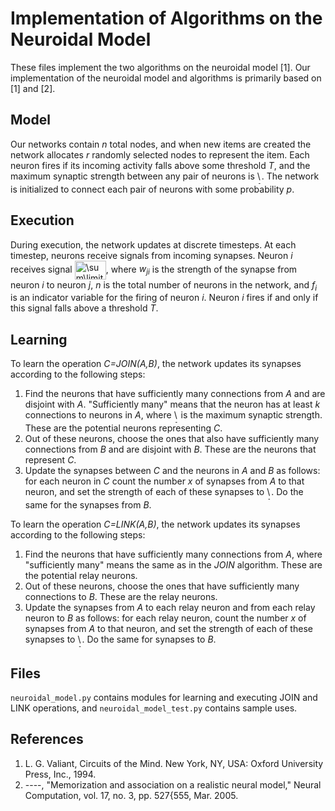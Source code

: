 # Implementation of Algorithms on the Neuroidal Model
These files implement the two algorithms on the neuroidal model [1]. Our implementation of the neuroidal model and algorithms is primarily based on [1] and [2].

## Model
Our networks contain *n* total nodes, and when new items are created the network allocates *r* randomly selected nodes to represent the item. Each neuron fires if its incoming activity falls above some threshold *T*, and the maximum synaptic strength between any pair of neurons is <img src="http://www.sciweavers.org/tex2img.php?eq=%5Cfrac%7BT%7D%7Bk%7D&bc=Transparent&fc=Black&im=png&fs=12&ff=arev&edit=0" align="center" border="0" alt="\frac{T}{k}" width="7" height="21" />. The network is initialized to connect each pair of neurons with some probability *p*.

## Execution
During execution, the network updates at discrete timesteps. At each timestep, neurons receive signals from incoming synapses. Neuron *i* receives signal <img src="http://latex.codecogs.com/gif.latex?\sum\limits_{i=1:n}w_{ji}f_i" title="\sum\limits_{i=1:n}w_{ji}f_i" align="center" border="0" width="50" height="30"/>, where *w<sub>ji</sub>* is the strength of the synapse from neuron *i* to neuron *j*, *n* is the total number of neurons in the network, and *f<sub>i</sub>* is an indicator variable for the firing of neuron *i*. Neuron *i* fires if and only if this signal falls above a threshold *T*.

## Learning
To learn the operation *C=JOIN(A,B)*, the network updates its synapses according to the following steps:
  1. Find the neurons that have sufficiently many connections from *A* and are disjoint with *A*. "Sufficiently many" means that the neuron has at least *k* connections to neurons in *A*, where <img src="http://www.sciweavers.org/tex2img.php?eq=%5Cfrac%7BT%7D%7Bk%7D&bc=Transparent&fc=Black&im=png&fs=12&ff=arev&edit=0" align="center" border="0" alt="\frac{T}{k}" width="7" height="21" /> is the maximum synaptic strength. These are the potential neurons representing *C*.
  2. Out of these neurons, choose the ones that also have sufficiently many connections from *B* and are disjoint with *B*. These are the neurons that represent *C*.
  3. Update the synapses between *C* and the neurons in *A* and *B* as follows: for each neuron in *C* count the number *x* of synapses from *A* to that neuron, and set the strength of each of these synapses to <img src="http://www.sciweavers.org/tex2img.php?eq=%5Cfrac%7BT%7D%7Bx%7D&bc=Transparent&fc=Black&im=png&fs=12&ff=arev&edit=0" align="center" border="0" alt="\frac{T}{k}" width="7" height="21" />. Do the same for the synapses from *B*.

To learn the operation *C=LINK(A,B)*, the network updates its synapses according to the following steps:
  1. Find the neurons that have sufficiently many connections from *A*, where "sufficiently many" means the same as in the *JOIN* algorithm. These are the potential relay neurons.
  2. Out of these neurons, choose the ones that have sufficiently many connections to *B*. These are the relay neurons.
  3. Update the synapses from *A* to each relay neuron and from each relay neuron to *B* as follows: for each relay neuron, count the number *x* of synapses from *A* to that neuron, and set the strength of each of these synapses to <img src="http://www.sciweavers.org/tex2img.php?eq=%5Cfrac%7BT%7D%7Bx%7D&bc=Transparent&fc=Black&im=png&fs=12&ff=arev&edit=0" align="center" border="0" alt="\frac{T}{k}" width="7" height="21" />. Do the same for synapses to *B*. 

## Files
`neuroidal_model.py` contains modules for learning and executing JOIN and LINK operations, and `neuroidal_model_test.py` contains sample uses.

## References
1. L. G. Valiant, Circuits of the Mind. New York, NY, USA: Oxford University Press, Inc., 1994.
2. ----, "Memorization and association on a realistic neural model," Neural Computation,
vol. 17, no. 3, pp. 527{555, Mar. 2005.
